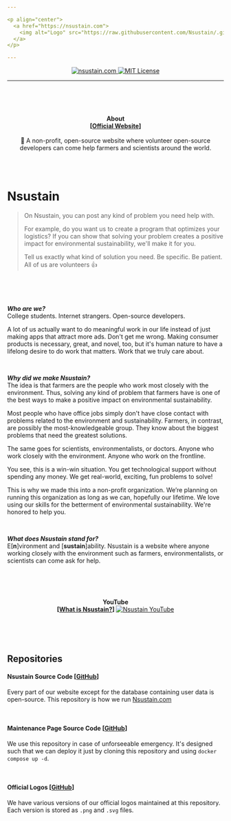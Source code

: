 ```yaml
---

<p align="center">
  <a href="https://nsustain.com">
    <img alt="Logo" src="https://raw.githubusercontent.com/Nsustain/.github/main/logo/logo-github.png" width="350">
  </a>
</p>

---
```


<p align="center">
  <a href="https://github.com/Nsustain/nsustain.com">
    <img alt="nsustain.com" src="https://user-images.githubusercontent.com/19341857/184772201-ff14bc28-b7a7-4bec-bef5-52625acd0544.svg">
  </a>
  <a href="https://github.com/Nsustain/nsustain.com/blob/main/LICENSE">
    <img alt="MIT License" src="https://user-images.githubusercontent.com/19341857/206869035-bccdfab1-a825-4ec1-b598-78bf668b7917.svg">
  </a>
</p>

---

<br>
<br>
<br>

<p align="center">
  <b>
    About<br>
    [<a href="https://nsustain.com">Official Website</a>]
  </b>
  <br>
  <br>
  🌳 A non-profit, open-source website where volunteer open-source developers can come help farmers and scientists around the world.
</p>

<br>
<br>

# Nsustain
> On Nsustain, you can post any kind of problem
> you need help with.
>
> For example, do you want us to
> create a program that optimizes your logistics?
> If you can show that solving your problem
> creates a positive impact for environmental
> sustainability, we'll make it for you.
>
> Tell us exactly what kind of solution you
> need. Be specific. Be patient. All of us
> are volunteers 👍

<br>
<br>
<br>

***Who are we?***<br>
College students. Internet strangers.
Open-source developers.

A lot of us actually
want to do meaningful work in our life instead
of just making apps that attract more ads.
Don't get me wrong. Making consumer products
is necessary, great, and novel, too, but it's
human nature to have a lifelong desire to
do work that matters. Work that we truly care about.

<br>

***Why did we make Nsustain?***<br>
The idea is that farmers are the people who work most
closely with the environment. Thus, solving any kind of
problem that farmers have is one of the best ways to make
a positive impact on environmental sustainability.

Most people who have office jobs simply don't
have close contact with problems related
to the environment and sustainability.
Farmers, in contrast, are possibly the
most-knowledgeable group. They know about
the biggest problems that need the greatest
solutions.

The same goes for scientists, environmentalists, or doctors.
Anyone who work closely with the environment.
Anyone who work on the frontline.

You see, this is a win-win situation. You get technological
support without spending any money. We get real-world,
exciting, fun problems to solve!

This is why we made this into a non-profit organization.
We’re planning on running this organization as long as
we can, hopefully our lifetime. We love using our skills
for the betterment of environmental sustainability.
We're honored to help you.

<br>

***What does Nsustain stand for?***<br>
E[<b>n</b>]vironment and
[<b>sustain</b>]ability.
Nsustain is a website where anyone working closely with
the environment such as farmers, environmentalists, or scientists
can come ask for help.

<br>
<br>
<br>

<p align="center">
  <b>
    YouTube<br>
    [<a href="https://youtu.be/E8JAcw1SJLA">What is Nsustain?</a>]
  </b>
  <a href="https://youtu.be/E8JAcw1SJLA" target="_blank">
    <img src="https://img.youtube.com/vi/E8JAcw1SJLA/maxresdefault.jpg" alt="Nsustain YouTube" />
  </a>
</p>


<br>
<br>
<br>

## Repositories

#### Nsustain Source Code [[GitHub](https://github.com/Nsustain/nsustain.com)]

Every part of our website
except for the database containing user data
is open-source. This repository is how we run
[Nsustain.com](https://nsustain.com)

<br>

#### Maintenance Page Source Code [[GitHub](https://github.com/Nsustain/maintenance-page)]

We use this repository in case of
unforseeable emergency. It's designed such that
we can deploy it just by cloning
this repository and using
`docker compose up -d`.

<br>

#### Official Logos [[GitHub](https://github.com/Nsustain/.github)]

We have various versions of our official
logos maintained at this repository.
Each version is stored as `.png` and
`.svg` files.
